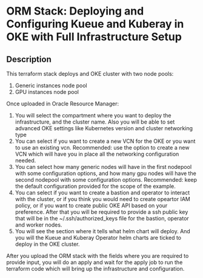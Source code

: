 # ORM Stack: Deploying and Configuring Kueue and Kuberay in OKE with Full Infrastructure Setup


## Description
This terraform stack deploys and OKE cluster with two node pools:
1. Generic instances node pool
2. GPU instances node pool

Once uploaded in Oracle Resource Manager:
1. You will select the compartment where you want to deploy the infrastructure, and the cluster name. Also you will be able to set advanced OKE settings like Kubernetes version and cluster networking type
2. You can select if you want to create a new VCN for the OKE or you want to use an existing vcn. Recommended: use the option to create a new VCN which will have you in place all the networking configuration needed.
3. You can select how many generic nodes will have in the first nodepool with some configuration options, and how many gpu nodes will have the second nodepool with some configuration options. Recommended: keep the default configuration provided for the scope of the example.
4. You can select if you want to create a bastion and operator to interact with the cluster, or if you think you would need to create opeartor IAM policy, or if you want to create public OKE API based on your preference. After that you will be required to provide a ssh public key that will be in the ~/.ssh/authorized_keys file for the bastion, operator and worker nodes.
5. You will see the section where it tells what helm chart will deploy. And you will the Kueue and Kuberay Operator helm charts are ticked to deploy in the OKE cluster.


After you upload the ORM stack with the fields where you are required to provide input, you will do an apply and wait for the apply job to run the terraform code which will bring up the infrastructure and configuration.




